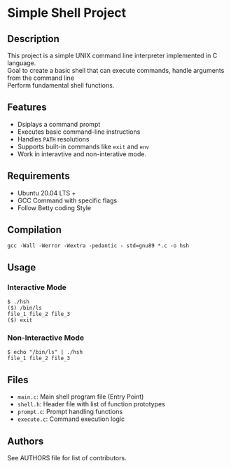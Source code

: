 # Simple Shell Project

## Description 

This project is a simple UNIX command line interpreter implemented in C language.\
Goal to create a basic shell that can execute commands, handle arguments from the command line\
Perform fundamental shell functions.

## Features

- Dsiplays a command prompt
- Executes basic command-line instructions
- Handles `PATH` resolutions
- Supports built-in commands like `exit` and `env`
- Work in interavtive and non-interative mode.

## Requirements

- Ubuntu 20.04 LTS +
- GCC Command with specific flags
- Follow Betty coding Style

## Compilation

```
gcc -Wall -Werror -Wextra -pedantic - std=gnu89 *.c -o hsh
```

## Usage

### Interactive Mode

```
$ ./hsh
($) /bin/ls
file_1 file_2 file_3
($) exit
```

### Non-Interactive Mode
```
$ echo "/bin/ls" | ./hsh
file_1 file_2 file_3
```

## Files

- `main.c`: Main shell program file (Entry Point)
- `shell.h`: Header file with list of function prototypes
- `prompt.c`: Prompt handling functions
- `execute.c`: Command execution logic

## Authors

See AUTHORS file for list of contributors.



